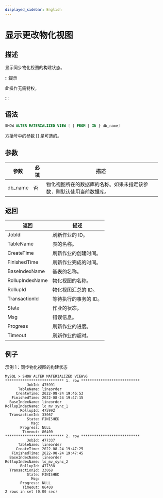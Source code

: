 ```yaml
---
displayed_sidebar: English
---
```


# 显示更改物化视图

## 描述

显示同步物化视图的构建状态。

:::提示

此操作无需特权。

:::

## 语法

```SQL
SHOW ALTER MATERIALIZED VIEW [ { FROM | IN } db_name]
```

方括号中的参数 [] 是可选的。

## 参数

| **参数** | **必填** | **描述**                                              |
| ------------- | ------------ | ------------------------------------------------------------ |
| db_name       | 否           | 物化视图所在的数据库的名称。如果未指定该参数，则默认使用当前数据库。 |

## 返回

| **返回**      | **描述**                                  |
| --------------- | ------------------------------------------------ |
| JobId           | 刷新作业的 ID。                           |
| TableName       | 表的名称。                           |
| CreateTime      | 刷新作业的创建时间。            |
| FinishedTime    | 刷新作业完成的时间。           |
| BaseIndexName   | 基表的名称。                      |
| RollupIndexName | 物化视图的名称。               |
| RollupId        | 物化视图汇总的 ID。          |
| TransactionId   | 等待执行的事务的 ID。 |
| State           | 作业的状态。                            |
| Msg             | 错误信息。                                   |
| Progress        | 刷新作业的进度。                     |
| Timeout         | 刷新作业的超时。                     |

## 例子

示例 1：同步物化视图的构建状态

```Plain
MySQL > SHOW ALTER MATERIALIZED VIEW\G
*************************** 1. row ***************************
          JobId: 475991
      TableName: lineorder
     CreateTime: 2022-08-24 19:46:53
   FinishedTime: 2022-08-24 19:47:15
  BaseIndexName: lineorder
RollupIndexName: lo_mv_sync_1
       RollupId: 475992
  TransactionId: 33067
          State: FINISHED
            Msg: 
       Progress: NULL
        Timeout: 86400
*************************** 2. row ***************************
          JobId: 477337
      TableName: lineorder
     CreateTime: 2022-08-24 19:47:25
   FinishedTime: 2022-08-24 19:47:45
  BaseIndexName: lineorder
RollupIndexName: lo_mv_sync_2
       RollupId: 477338
  TransactionId: 33068
          State: FINISHED
            Msg: 
       Progress: NULL
        Timeout: 86400
2 rows in set (0.00 sec)
```
